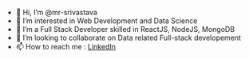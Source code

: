 - 👋 Hi, I’m @mr-srivastava
- 👀 I’m interested in Web Development and Data Science
- 🌱 I’m a Full Stack Developer skilled in ReactJS, NodeJS, MongoDB
- 💞️ I’m looking to collaborate on Data related Full-stack developement
- 📫 How to reach me : [LinkedIn](https://www.linkedin.com/in/aadarsh-srivastava-3470b0128/)

<!---
mr-srivastava/mr-srivastava is a ✨ special ✨ repository because its `README.md` (this file) appears on your GitHub profile.
You can click the Preview link to take a look at your changes.
--->
